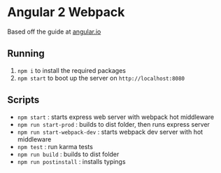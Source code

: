 # Angular 2 Webpack

Based off the guide at [angular.io](https://angular.io/docs/ts/latest/guide/webpack.html)

## Running

1. `npm i` to install the required packages
2. `npm start` to boot up the server on `http://localhost:8080`

## Scripts
* `npm start` : starts express web server with webpack hot middleware
* `npm run start-prod` : builds to dist folder, then runs express server
* `npm run start-webpack-dev` : starts webpack dev server with hot middleware
* `npm test` : run karma tests
* `npm run build` : builds to dist folder
* `npm run postinstall` : installs typings

